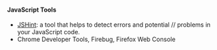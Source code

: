 #### JavaScript Tools

+ [JSHint](http://jshint.com/): a tool that helps to detect errors and potential
// problems in your JavaScript code.
+ Chrome Developer Tools, Firebug, Firefox Web Console

